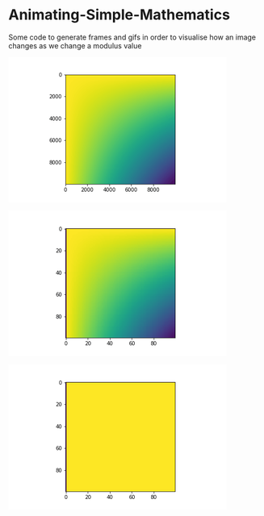# Animating-Simple-Mathematics
Some code to generate frames and gifs in order to visualise how an image changes as we change a modulus value

![Exponent on the modulus](https://github.com/w-v-r/Animating-Simple-Mathematics/blob/main/GIFs/Exponent%20Frames%20-%2010000%20pixels.gif)

![Addition of the modulus](https://github.com/w-v-r/Animating-Simple-Mathematics/blob/main/GIFs/Addition%20Frames%20-%20100%20pixels.gif)

![Multiplication of the modulus](https://github.com/w-v-r/Animating-Simple-Mathematics/blob/main/GIFs/Multiply%20Frames%20-%20100%20pixels.gif)


